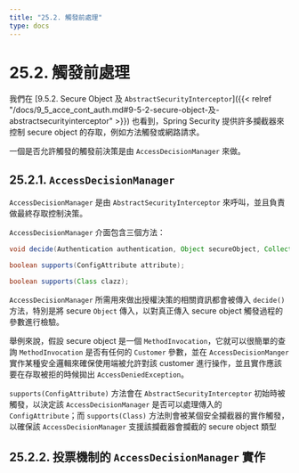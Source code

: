 ```yaml
---
title: "25.2. 觸發前處理"
type: docs
---
```


# 25.2. 觸發前處理

我們在 [9.5.2. Secure Object 及 `AbstractSecurityInterceptor`]({{< relref "/docs/9_5_acce_cont_auth.md#9-5-2-secure-object-及-abstractsecurityinterceptor" >}}) 也看到，Spring Security 提供許多攔截器來控制 secure object 的存取，例如方法觸發或網路請求。

一個是否允許觸發的觸發前決策是由 `AccessDecisionManager` 來做。

## 25.2.1. `AccessDecisionManager`

`AccessDecisionManager` 是由 `AbstractSecurityInterceptor` 來呼叫，並且負責做最終存取控制決策。

`AccessDecisionManager` 介面包含三個方法：

```java
void decide(Authentication authentication, Object secureObject, Collection<ConfigAttribute> attrs) throws AccessDeniedException;

boolean supports(ConfigAttribute attribute);

boolean supports(Class clazz);
```

`AccessDecisionManager` 所需用來做出授權決策的相關資訊都會被傳入 `decide()` 方法，特別是將 secure `Object` 傳入，以對真正傳入 secure object 觸發過程的參數進行檢驗。

舉例來說，假設 secure object 是一個 `MethodInvocation`，它就可以很簡單的查詢 `MethodInvocation` 是否有任何的 `Customer` 參數，並在 `AccessDecisionManger` 實作某種安全邏輯來確保使用端被允許對該 customer 進行操作，並且實作應該要在存取被拒的時候拋出 `AccessDeniedException`。

`supports(ConfigAttribute)` 方法會在 `AbstractSecurityInterceptor` 初始時被觸發，以決定該 `AccessDecisionManager` 是否可以處理傳入的 `ConfigAttribute`；而 `supports(Class)` 方法則會被某個安全攔截器的實作觸發，以確保該 `AccessDecisionManager` 支援該攔截器會攔截的 secure object 類型

## 25.2.2. 投票機制的 `AccessDecisionManager` 實作

